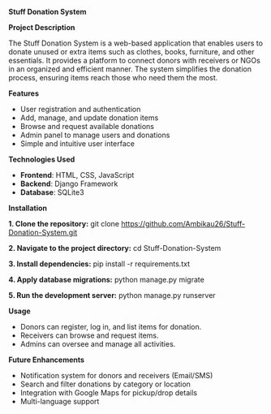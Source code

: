 **Stuff Donation System**

**Project Description**

The Stuff Donation System is a web-based application that enables users to donate unused or extra items such as clothes, books, furniture, and other essentials. It provides a platform to connect donors with receivers or NGOs in an organized and efficient manner. The system simplifies the donation process, ensuring items reach those who need them the most.

**Features**
- User registration and authentication  
- Add, manage, and update donation items  
- Browse and request available donations  
- Admin panel to manage users and donations  
- Simple and intuitive user interface

**Technologies Used**
- **Frontend**: HTML, CSS, JavaScript  
- **Backend**: Django Framework  
- **Database**: SQLite3

**Installation**

**1. Clone the repository:**
git clone https://github.com/Ambikau26/Stuff-Donation-System.git

**2. Navigate to the project directory:**
cd Stuff-Donation-System

**3. Install dependencies:**
pip install -r requirements.txt

**4. Apply database migrations:**
python manage.py migrate

**5. Run the development server:**
python manage.py runserver

**Usage**
- Donors can register, log in, and list items for donation.
- Receivers can browse and request items.
- Admins can oversee and manage all activities.

**Future Enhancements**
- Notification system for donors and receivers (Email/SMS)
- Search and filter donations by category or location
- Integration with Google Maps for pickup/drop details
- Multi-language support
